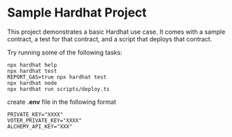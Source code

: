 # Sample Hardhat Project

This project demonstrates a basic Hardhat use case. It comes with a sample contract, a test for that contract, and a script that deploys that contract.

Try running some of the following tasks:

```shell
npx hardhat help
npx hardhat test
REPORT_GAS=true npx hardhat test
npx hardhat node
npx hardhat run scripts/deploy.ts
```

create <b>.env</b> file in the following format
```
PRIVATE_KEY="XXXX"
VOTER_PRIVATE_KEY="XXXX"
ALCHEMY_API_KEY="XXX"
```

